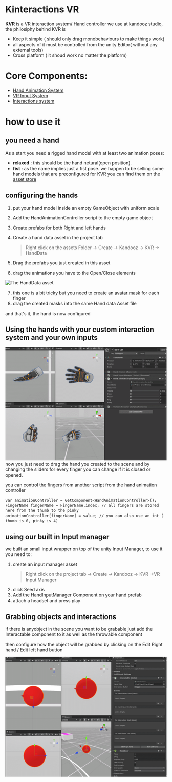 # Kinteractions VR
**KVR** is a VR interaction system/ Hand controller we use at kandooz studio, the philosiphy behind KVR is
- Keep it simple ( should only drag monobehaviours to make things work)
- all aspects of it must be controlled from the unity Editor( without any external tools)
- Cross platform ( it shoud work no matter the platform) 

# Core Components:
- [Hand Animation System](HandAnimationController.md)
- [VR Input System](VRInput.md)
- [Interactions system](Interactable.md)

# how to use it

## you need a hand
As a start you need a rigged hand model with at least two animation poses:
- **relaxed** : this should be the hand netural(open position).
- **fist** : as the name implies just a fist pose.
we happen to be selling some hand models that are preconfigured for KVR you can find them on the [asset store](https://assetstore.unity.com/publishers/36568)

## configuring the hands

1. put your hand model inside an empty GameObject with uniform scale
2. Add the HandAnimationController script to the empty game object
3. Create prefabs for both Right and left hands
4. Create a hand data asset in the project tab
	
    > Right click on the assets Folder -> Create -> Kandooz -> KVR -> HandData
5. Drag the prefabs you just created in this asset
6. drag the animations you have to the Open/Close elements

![The HandData asset](/Readme/HandData.png)

7. this one is a bit tricky but you need to create an [avatar mask](https://docs.unity3d.com/2017.4/Documentation/Manual/class-AvatarMask.html) for each finger 
8. drag the created masks into the same Hand data Asset file


and that's it, the hand is now configured

## Using the hands with your custom interaction system and your own inputs

![Hand Animation Controller](/Readme/HandsInAction.gif)
now you just need to drag the hand you created to the scene and by changing the sliders for every finger you can change if it is closed or opened.

you can control the fingers from another script from the hand animation controller

	var animationController = GetComponent<HandAnimationController>();
	FingerName fingerName = FingerName.index; // all fingers are stored here from the thumb to the pinky
	animationController[fingerName] = value; // you can also use an int ( thumb is 0, pinky is 4)


## using our built in Input manager
we built an small input wrapper on top of the unity Input Manager, to use it you need to:

1. create an input manager asset 
	>Right click on the project tab -> Create -> Kandooz -> KVR ->VR Input Manager
2. click Seed axis
3. Add the HandInputManager Component on your hand prefab
4. attach a headset and press play



## Grabbing objects and interactions

if there is anyobject in the scene you want to be grabable just add the Interactable component to it as well as the throwable component

then configure how the object will be grabbed by clicking on the Edit Right hand / Edit left hand button


![Interactable](/Readme/Interactions.gif)
